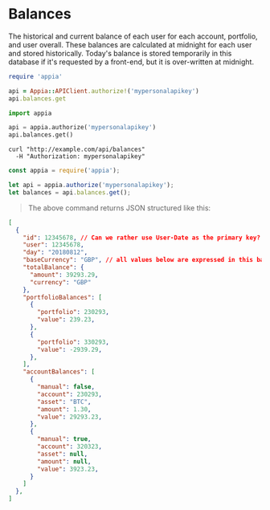 # Balances

The historical and current balance of each user for each account, portfolio, and user overall. These balances are calculated at midnight for each user and stored historically. Today's balance is stored temporarily in this database if it's requested by a front-end, but it is over-written at midnight.

```ruby
require 'appia'

api = Appia::APIClient.authorize!('mypersonalapikey')
api.balances.get
```

```python
import appia

api = appia.authorize('mypersonalapikey')
api.balances.get()
```

```shell
curl "http://example.com/api/balances"
  -H "Authorization: mypersonalapikey"
```

```javascript
const appia = require('appia');

let api = appia.authorize('mypersonalapikey');
let balances = api.balances.get();
```

> The above command returns JSON structured like this:

```json
[
  {
    "id": 12345678, // Can we rather use User-Date as the primary key?
    "user": 12345678,
    "day": "20180812",
    "baseCurrency": "GBP", // all values below are expressed in this baseCurrency
    "totalBalance": {
      "amount": 39293.29,
      "currency": "GBP"
    },
    "portfolioBalances": [
      {
        "portfolio": 230293,
        "value": 239.23,
      },
      {
        "portfolio": 330293,
        "value": -2939.29,
      },
    ],
    "accountBalances": [
      {
        "manual": false,
        "account": 230293,
        "asset": "BTC",
        "amount": 1.30,
        "value": 29293.23,
      },
      {
        "manual": true,
        "account": 320323,
        "asset": null,
        "amount": null,
        "value": 3923.23,
      }
    ]
  },
]
```
